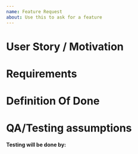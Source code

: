 ```yaml
---
name: Feature Request
about: Use this to ask for a feature
---
```

# User Story / Motivation

# Requirements

# Definition Of Done

# QA/Testing assumptions 
**Testing will be done by:**


